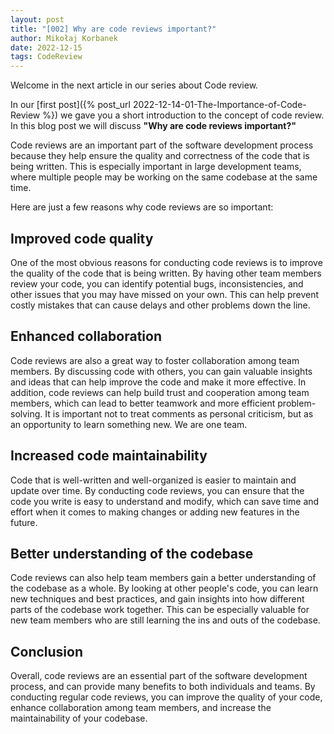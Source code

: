 ```yaml
---
layout: post
title: "[002] Why are code reviews important?"
author: Mikołaj Korbanek
date: 2022-12-15
tags: CodeReview
---
```


Welcome in the next article in our series about Code review.

In our [first post]({% post_url 2022-12-14-01-The-Importance-of-Code-Review %}) we gave you a short introduction to the concept of code review. In this blog post we will discuss **"Why are code reviews important?"** 

Code reviews are an important part of the software development process because they help ensure the quality and correctness of the code that is being written. This is especially important in large development teams, where multiple people may be working on the same codebase at the same time.

Here are just a few reasons why code reviews are so important:

## Improved code quality

One of the most obvious reasons for conducting code reviews is to improve the quality of the code that is being written. By having other team members review your code, you can identify potential bugs, inconsistencies, and other issues that you may have missed on your own. This can help prevent costly mistakes that can cause delays and other problems down the line.

## Enhanced collaboration

Code reviews are also a great way to foster collaboration among team members. By discussing code with others, you can gain valuable insights and ideas that can help improve the code and make it more effective. In addition, code reviews can help build trust and cooperation among team members, which can lead to better teamwork and more efficient problem-solving. It is important not to treat comments as personal criticism, but as an opportunity to learn something new. We are one team.

## Increased code maintainability

Code that is well-written and well-organized is easier to maintain and update over time. By conducting code reviews, you can ensure that the code you write is easy to understand and modify, which can save time and effort when it comes to making changes or adding new features in the future.

## Better understanding of the codebase

Code reviews can also help team members gain a better understanding of the codebase as a whole. By looking at other people's code, you can learn new techniques and best practices, and gain insights into how different parts of the codebase work together. This can be especially valuable for new team members who are still learning the ins and outs of the codebase.

## Conclusion

Overall, code reviews are an essential part of the software development process, and can provide many benefits to both individuals and teams. By conducting regular code reviews, you can improve the quality of your code, enhance collaboration among team members, and increase the maintainability of your codebase. 